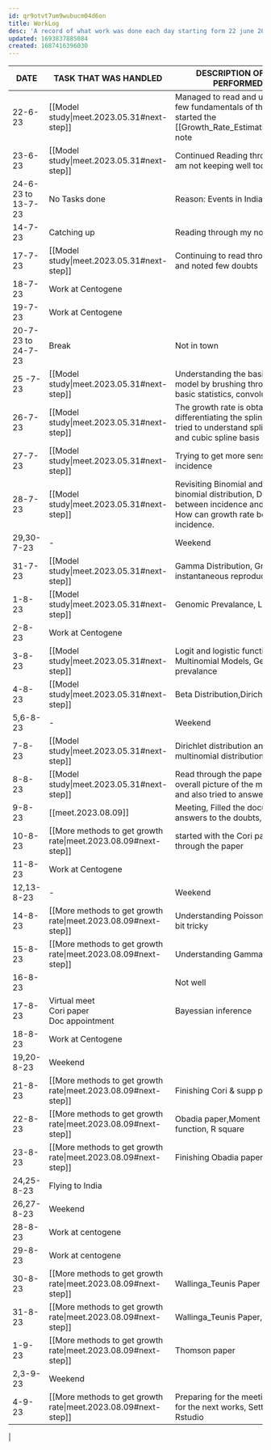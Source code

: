 ```yaml
---
id: qr9otvt7um9wubucm04d6on
title: WorkLog
desc: 'A record of what work was done each day starting form 22 june 2023'
updated: 1693837885084
created: 1687416396030
---
```

|DATE|TASK THAT WAS HANDLED| DESCRIPTION OF THE WORK PERFORMED TODAY|
|--|--|--|
|22-6-23| [[Model study\|meet.2023.05.31#next-step]]|Managed to read and understand the few fundamentals of the model and started the [[Growth_Rate_Estimation.GerstungLab]] note|
|23-6-23|[[Model study\|meet.2023.05.31#next-step]]|Continued Reading through the model. I am not keeping well today|
|24-6-23 to 13-7-23| No Tasks done | Reason: Events in India|
|14-7-23| Catching up| Reading through my notes|
|17-7-23| [[Model study\|meet.2023.05.31#next-step]] | Continuing to read through the paper and noted few doubts|
|18-7-23| Work at Centogene||
|19-7-23| Work at Centogene||
|20-7-23 to 24-7-23| Break| Not in town|
|25 -7- 23|[[Model study\|meet.2023.05.31#next-step]]|Understanding the basic intuition of the model by brushing through concepts - basic statistics, convolution.|
|26-7-23|[[Model study\|meet.2023.05.31#next-step]]| The growth rate is obtained by differentiating the spline functions - So tried to understand spline interpolation and cubic spline basis|
|27-7-23|[[Model study\|meet.2023.05.31#next-step]]|Trying to get more sense regarding incidence|
|28-7-23|[[Model study\|meet.2023.05.31#next-step]]|Revisiting Binomial and Negative binomial distribution, Difference between incidence and growth rate. How can growth rate be calculated from incidence.|
|29,30-7-23| - | Weekend|
|31-7-23|[[Model study\|meet.2023.05.31#next-step]]|Gamma Distribution, Growth rate and instantaneous reproduction number.|
|1-8-23|[[Model study\|meet.2023.05.31#next-step]]|Genomic Prevalance, Logit function|
|2-8-23|Work at Centogene||
|3-8-23|[[Model study\|meet.2023.05.31#next-step]]|Logit and logistic function,Dirichlet–Multinomial Models, Genomic prevalance|
|4-8-23|[[Model study\|meet.2023.05.31#next-step]]|Beta Distribution,Dirichlet distribution|
|5,6-8-23|-|Weekend|
|7-8-23|[[Model study\|meet.2023.05.31#next-step]]| Dirichlet distribution and Dirichlet-multinomial distribution|
|8-8-23|[[Model study\|meet.2023.05.31#next-step]]|Read through the paper, Tried to get the overall picture of the model intuitively and also tried to answer my doubts|
|9-8-23|[[meet.2023.08.09]]|Meeting, Filled the document with the answers to the doubts, pushed to git|
|10-8-23|[[More methods to get growth rate\|meet.2023.08.09#next-step]]|started with the Cori paper,skimming through the paper|
|11-8-23|Work at Centogene||
|12,13-8-23|-|Weekend|
|14-8-23|[[More methods to get growth rate\|meet.2023.08.09#next-step]]|Understanding Poisson Distribution - a bit tricky|
|15-8-23|[[More methods to get growth rate\|meet.2023.08.09#next-step]]|Understanding Gamma distribution|
|16-8-23||Not well|
|17-8-23|Virtual meet<br> Cori paper<br> Doc appointment|Bayessian inference|
|18-8-23|Work at Centogene||
|19,20-8-23|Weekend||
|21-8-23|[[More methods to get growth rate\|meet.2023.08.09#next-step]]|Finishing Cori & supp paper|
|22-8-23|[[More methods to get growth rate\|meet.2023.08.09#next-step]]|Obadia paper,Moment Generating function, R square|
|23-8-23|[[More methods to get growth rate\|meet.2023.08.09#next-step]]|Finishing Obadia paper|
|24,25-8-23| Flying to India||
|26,27-8-23|Weekend||
|28-8-23|Work at centogene||
|29-8-23|Work at centogene||
|30-8-23|[[More methods to get growth rate\|meet.2023.08.09#next-step]]|Wallinga_Teunis Paper|
|31-8-23|[[More methods to get growth rate\|meet.2023.08.09#next-step]]|Wallinga_Teunis Paper,Thomson paper|
|1-9-23|[[More methods to get growth rate\|meet.2023.08.09#next-step]]|Thomson paper|
|2,3-9-23|Weekend||
|4-9-23|[[More methods to get growth rate\|meet.2023.08.09#next-step]]| Preparing for the meeting and planning for the next works, Setting-up R and Rstudio|
|


